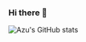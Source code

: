 ### Hi there 👋
![Azu's GitHub stats](https://github-readme-stats.vercel.app/api?username=Az10u&show_icons=true&theme=dark)
